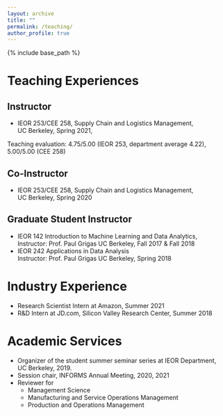 ```yaml
---
layout: archive
title: ""
permalink: /teaching/
author_profile: true
---
```

{% include base_path %} 

# Teaching Experiences
## Instructor
* IEOR 253/CEE 258, Supply Chain and Logistics Management,     
UC Berkeley, Spring 2021,

Teaching evaluation: 4.75/5.00 (IEOR 253, department average 4.22), 5.00/5.00 (CEE 258)
## Co-Instructor
* IEOR 253/CEE 258, Supply Chain and Logistics Management,     
UC Berkeley, Spring 2020 

## Graduate Student Instructor
* IEOR 142 Introduction to Machine Learning and Data Analytics,     
Instructor: Prof. Paul Grigas
UC Berkeley, Fall 2017 & Fall 2018
* IEOR 242 Applications in Data Analysis    
Instructor: Prof. Paul Grigas
UC Berkeley, Spring 2018

# Industry Experience
* Research Scientist Intern at Amazon, Summer 2021
* R&D Intern at JD.com, Silicon Valley Research Center, Summer 2018

# Academic Services
* Organizer of the student summer seminar series at IEOR Department, UC Berkeley, 2019.
* Session chair, INFORMS Annual Meeting, 2020, 2021
* Reviewer for     
     * Management Science
     * Manufacturing and Service Operations Management
     * Production and Operations Management
   
